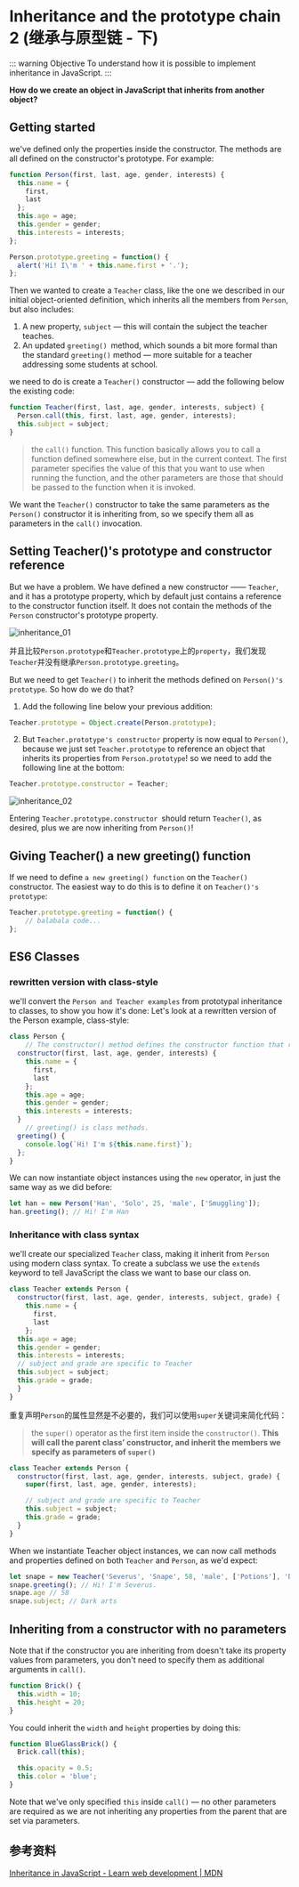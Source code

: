 #  Inheritance and the prototype chain 2 (继承与原型链 - 下) 
::: warning Objective
To understand how it is possible to implement inheritance in JavaScript.
:::

**How do we create an object in JavaScript that inherits from another object?**

## Getting started
we've defined only the properties inside the constructor. The methods are all defined on the constructor's prototype. 
For example:
```js
function Person(first, last, age, gender, interests) {
  this.name = {
    first,
    last
  };
  this.age = age;
  this.gender = gender;
  this.interests = interests;
};

Person.prototype.greeting = function() {
  alert('Hi! I\'m ' + this.name.first + '.');
};
```

Then we wanted to create a `Teacher` class, like the one we described in our initial object-oriented definition, which inherits all the members from `Person`, but also includes:
1. A new property, `subject` — this will contain the subject the teacher teaches.
2. An updated `greeting() `method, which sounds a bit more formal than the standard `greeting()` method — more suitable for a teacher addressing some students at school.

we need to do is create a `Teacher()` constructor — add the following below the existing code:
```js
function Teacher(first, last, age, gender, interests, subject) {
  Person.call(this, first, last, age, gender, interests);
  this.subject = subject;
}
```

> the `call()` function. This function basically allows you to call a function defined somewhere else, but in the current context. The first parameter specifies the value of this that you want to use when running the function, and the other parameters are those that should be passed to the function when it is invoked.

We want the `Teacher()` constructor to take the same parameters as the `Person()` constructor it is inheriting from, so we specify them all as parameters in the `call()` invocation.

## Setting Teacher()'s prototype and constructor reference
But we have a problem. We have defined a new constructor —— `Teacher`, and it has a prototype property, which by default just contains a reference to the constructor function itself. It does not contain the methods of the `Person` constructor's prototype property.

![inheritance_01](./images/inheritance_and_prototype_chain_2/inheritance_01.png)

并且比较`Person.prototype`和`Teacher.prototype`上的`property`，我们发现`Teacher`并没有继承`Person.prototype.greeting`。

But we need to get `Teacher()` to inherit the methods defined on `Person()'s prototype`. So how do we do that?

1. Add the following line below your previous addition:
```js
Teacher.prototype = Object.create(Person.prototype);
```
2. But `Teacher.prototype's constructor` property is now equal to `Person()`, because we just set `Teacher.prototype` to reference an object that inherits its properties from `Person.prototype`!  so we need to add the following line at the bottom:
```js
Teacher.prototype.constructor = Teacher;
```

![inheritance_02](./images/inheritance_and_prototype_chain_2/inheritance_02.png)

Entering  `Teacher.prototype.constructor `should return `Teacher()`, as desired, plus we are now inheriting from `Person()`!

## Giving Teacher() a new greeting() function
If we need to define `a new greeting() function` on the `Teacher()` constructor.
The easiest way to do this is to define it on `Teacher()'s prototype`:
```js
Teacher.prototype.greeting = function() {
	// balabala code...
};
```

## ES6 Classes
### rewritten version with class-style
we'll convert the `Person and Teacher examples` from prototypal inheritance to classes, to show you how it's done:
Let's look at a rewritten version of the Person example, class-style:
```js
class Person {
	// The constructor() method defines the constructor function that represents our Person class.
  constructor(first, last, age, gender, interests) {
    this.name = {
      first,
      last
    };
    this.age = age;
    this.gender = gender;
    this.interests = interests;
  }
	// greeting() is class methods.
  greeting() {
    console.log(`Hi! I'm ${this.name.first}`);
  };
}
```

We can now instantiate object instances using the `new` operator, in just the same way as we did before:
```js
let han = new Person('Han', 'Solo', 25, 'male', ['Smuggling']);
han.greeting(); // Hi! I'm Han
```

### Inheritance with class syntax
we'll create our specialized `Teacher` class, making it inherit from `Person` using modern class syntax.
To create a subclass we use the `extends` keyword to tell JavaScript the class we want to base our class on.
```js
class Teacher extends Person {
  constructor(first, last, age, gender, interests, subject, grade) {
    this.name = {
      first,
      last
    };
  this.age = age;
  this.gender = gender;
  this.interests = interests;
  // subject and grade are specific to Teacher
  this.subject = subject;
  this.grade = grade;
  }
}
```

重复声明`Person`的属性显然是不必要的，我们可以使用`super`关键词来简化代码：
> the `super()` operator as the first item inside the `constructor()`. **This will call the parent class’ constructor, and inherit the members we specify as parameters of `super()`**
```js
class Teacher extends Person {
  constructor(first, last, age, gender, interests, subject, grade) {
    super(first, last, age, gender, interests);

    // subject and grade are specific to Teacher
    this.subject = subject;
    this.grade = grade;
  }
}
```

When we instantiate Teacher object instances, we can now call methods and properties defined on both `Teacher` and `Person`, as we'd expect:
```js
let snape = new Teacher('Severus', 'Snape', 58, 'male', ['Potions'], 'Dark arts', 5);
snape.greeting(); // Hi! I'm Severus.
snape.age // 58
snape.subject; // Dark arts
```

## Inheriting from a constructor with no parameters
Note that if the constructor you are inheriting from doesn't take its property values from parameters, you don't need to specify them as additional arguments in `call()`. 
```js
function Brick() {
  this.width = 10;
  this.height = 20;
}
```
You could inherit the `width` and `height` properties by doing this:
```js
function BlueGlassBrick() {
  Brick.call(this);

  this.opacity = 0.5;
  this.color = 'blue';
}
```
Note that we've only specified `this` inside `call()` — no other parameters are required as we are not inheriting any properties from the parent that are set via parameters.

## 参考资料
[Inheritance in JavaScript - Learn web development | MDN](https://developer.mozilla.org/en-US/docs/Learn/JavaScript/Objects/Inheritance)
